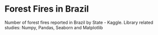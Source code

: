 # Forest Fires in Brazil
Number of forest fires reported in Brazil by State - Kaggle.
Library related studies: Numpy, Pandas, Seaborn and Matplotlib

